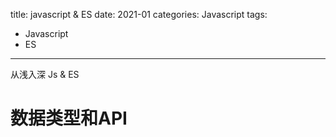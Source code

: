 title: javascript & ES
date: 2021-01
categories: Javascript
tags:
- Javascript
- ES

---

从浅入深 Js & ES

<!-- more -->

# 数据类型和API